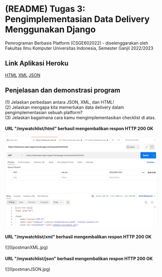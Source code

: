 # (README) Tugas 3: Pengimplementasian Data Delivery Menggunakan Django

Pemrograman Berbasis Platform (CSGE602022) - diselenggarakan oleh Fakultas Ilmu Komputer Universitas Indonesia, Semester Ganjil 2022/2023

## Link Aplikasi Heroku
[HTML](http://lokeswara-pbp-tugas2.herokuapp.com/mywatchlist/html/)
[XML](http://lokeswara-pbp-tugas2.herokuapp.com/mywatchlist/xml/)
[JSON](http://lokeswara-pbp-tugas2.herokuapp.com/mywatchlist/json/)

## Penjelasan dan demonstrasi program
(1) Jelaskan perbedaan antara JSON, XML, dan HTML! <br>
(2) Jelaskan mengapa kita memerlukan data delivery dalam pengimplementasian sebuah platform? <br>
(3) Jelaskan bagaimana cara kamu mengimplementasikan checklist di atas. <br>

#### URL "/mywatchlist/html" berhasil mengembalikan respon HTTP 200 OK
![](postmanHTML.jpg) <br>

#### URL "/mywatchlist/xml" berhasil mengembalikan respon HTTP 200 OK
![]((postmanXML.jpg) <br>

#### URL "/mywatchlist/json" berhasil mengembalikan respon HTTP 200 OK
![]((postmanJSON.jpg) <br>

